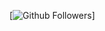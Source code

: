 [![Github Followers](https://img.shields.io/github/followers/KierranFalloon?style=social)]

<!--
**KierranFalloon/KierranFalloon** is a ✨ _special_ ✨ repository because its `README.md` (this file) appears on your GitHub profile.

